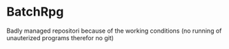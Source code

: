 # BatchRpg

Badly managed repositori because of the working conditions (no running of unauterized programs therefor no git) 
